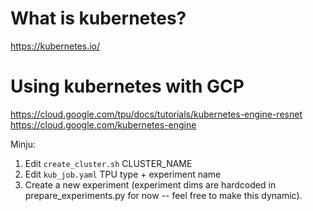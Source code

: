 

# What is kubernetes?
https://kubernetes.io/

# Using kubernetes with GCP
https://cloud.google.com/tpu/docs/tutorials/kubernetes-engine-resnet
https://cloud.google.com/kubernetes-engine

Minju:
1. Edit `create_cluster.sh` CLUSTER_NAME
2. Edit `kub_job.yaml` TPU type + experiment name
3. Create a new experiment (experiment dims are hardcoded in prepare_experiments.py for now -- feel free to make this dynamic).
